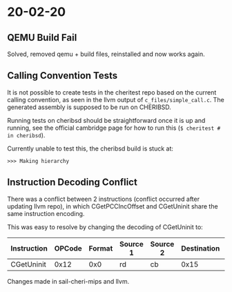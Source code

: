 # 20-02-20

## QEMU Build Fail

Solved, removed qemu + build files, reinstalled and now works again.

## Calling Convention Tests

It is not possible to create tests in the cheritest repo based on the current calling convention,
as seen in the llvm output of `c_files/simple_call.c`. The generated assembly is supposed to be run
on CHERIBSD.

Running tests on cheribsd should be straightforward once it is up and running, see the official 
cambridge page for how to run this (```$ cheritest # in cheribsd```).

Currently unable to test this, the cheribsd build is stuck at:
```
>>> Making hierarchy
```

## Instruction Decoding Conflict

There was a conflict between 2 instructions (conflict occurred after updating llvm repo), in which
CGetPCCIncOffset and CGetUninit share the same instruction encoding.

This was easy to resolve by changing the decoding of CGetUninit to:

| Instruction | OPCode | Format | Source 1 | Source 2 | Destination | Function |
| ----------- | ------ | ------ | -------- | -------- | ----------- | -------- |
| CGetUninit  | 0x12   | 0x0    | rd       | cb       | 0x15        | 0x3f     |

Changes made in sail-cheri-mips and llvm.
